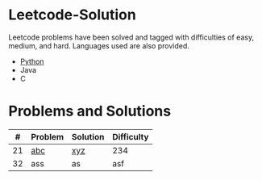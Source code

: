 # Leetcode-Solution
Leetcode problems have been solved and tagged with difficulties of easy, medium, and hard. Languages used are also provided.
- [Python](https://leetcode.com/problemset/all/?page=1)
- Java
- C

# Problems and Solutions
#|Problem|Solution|Difficulty
 --- | --- | --- | --- 
21|[abc](https://leetcode.com/problemset/all/?page=1)|[xyz](https://leetcode.com/problemset/all/?page=1)|234
32|ass|as|asf
